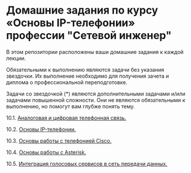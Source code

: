 #  Домашние задания по курсу «Основы IP-телефонии» профессии "Сетевой инженер"

В этом репозитории расположены ваши домашние задания к каждой лекции. 

Обязательными к выполнению являются задачи без указания звездочки. Их выполнение необходимо для получения зачета и диплома о профессиональной переподготовке.

Задачи со звездочкой (*) являются дополнительными задачами и/или задачами повышенной сложности. Они не являются обязательными к выполнению, но помогут вам глубже понять тему.


10.1. [Аналоговая и цифровая телефонная связь.](https://github.com/netology-code/ipnt-homeworks/blob/main/10-01.md)

10.2. [Основы IP-телефонии.]()

10.3. [Основы работы с телефонией Cisco. ]()

10.4. [Основы работы с Asterisk.]()

10.5. [Интеграция голосовых сервисов в сеть передачи данных.]()
